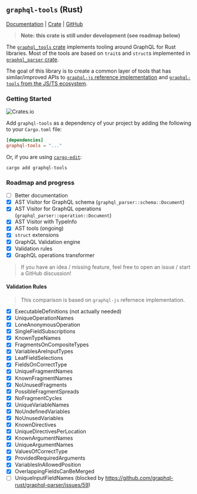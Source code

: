 ## `graphql-tools` (Rust)

[Documentation](https://docs.rs/graphql-tools) | [Crate](https://crates.io/crates/graphql-tools) | [GitHub](https://github.com/dotansimha/graphql-tools-rs)

> **Note: this crate is still under development (see roadmap below)**

The [`graphql_tools` crate](https://crates.io/crates/graphql-tools) implements tooling around GraphQL for Rust libraries. Most of the tools are based on `trait`s and `struct`s implemented in [`graphql_parser` crate](https://crates.io/crates/graphql-parser).

The goal of this library is to create a common layer of tools that has similar/improved APIs to [`graphql-js` reference implementation](https://github.com/graphql/graphql-js) and [`graphql-tools` from the JS/TS ecosystem](https://github.com/ardatan/graphql-tools).

### Getting Started

![Crates.io](https://img.shields.io/crates/v/graphql-tools?label=graphql-tools%20%28crates.io%29)

Add `graphql-tools` as a dependency of your project by adding the following to your `Cargo.toml` file:

```toml
[dependencies]
graphql-tools = "..."
```

Or, if you are using [`cargo-edit`](https://github.com/killercup/cargo-edit):

```
cargo add graphql-tools
```

### Roadmap and progress

- [ ] Better documentation 
- [x] AST Visitor for GraphQL schema (`graphql_parser::schema::Document`)
- [x] AST Visitor for GraphQL operations (`graphql_parser::operation::Document`) 
- [x] AST Visitor with TypeInfo
- [x] AST tools (ongoing)
- [x] `struct` extensions
- [x] GraphQL Validation engine
- [x] Validation rules
- [x] GraphQL operations transformer

> If you have an idea / missing feature, feel free to open an issue / start a GitHub discussion!

#### Validation Rules

> This comparison is based on `graphql-js` refernece implementation. 

- [x] ExecutableDefinitions (not actually needed)
- [x] UniqueOperationNames
- [x] LoneAnonymousOperation
- [x] SingleFieldSubscriptions
- [x] KnownTypeNames
- [x] FragmentsOnCompositeTypes
- [x] VariablesAreInputTypes
- [x] LeafFieldSelections
- [x] FieldsOnCorrectType
- [x] UniqueFragmentNames
- [x] KnownFragmentNames
- [x] NoUnusedFragments
- [x] PossibleFragmentSpreads
- [x] NoFragmentCycles
- [x] UniqueVariableNames
- [x] NoUndefinedVariables
- [x] NoUnusedVariables
- [x] KnownDirectives
- [x] UniqueDirectivesPerLocation
- [x] KnownArgumentNames
- [x] UniqueArgumentNames
- [x] ValuesOfCorrectType
- [x] ProvidedRequiredArguments
- [x] VariablesInAllowedPosition
- [x] OverlappingFieldsCanBeMerged
- [ ] UniqueInputFieldNames (blocked by https://github.com/graphql-rust/graphql-parser/issues/59)
